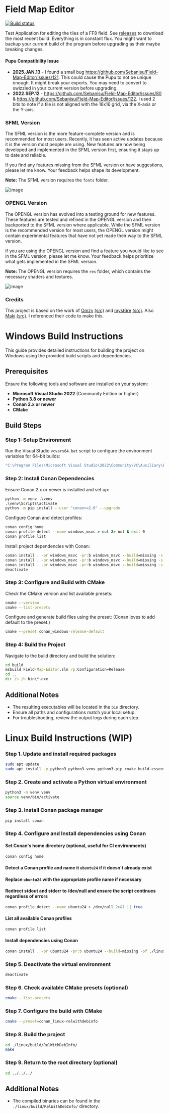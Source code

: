 # Field Map Editor

[![Build status](https://ci.appveyor.com/api/projects/status/v68sdv6ldtv3ll22?svg=true)](https://ci.appveyor.com/project/Sebanisu/field-map-editor)
<!--![CMake](https://github.com/Sebanisu/Field-Map-Editor/workflows/CMake/badge.svg)-->

Test Application for editing the tiles of a FF8 field. See [releases](https://github.com/Sebanisu/Field-Map-Editor/releases) to download the most recent build. Everything is in constant flux. You might want to backup your current build of the program before upgrading as their maybe breaking changes.

#### Pupu Compatibility Issue

-  **2025.JAN.13** - I found a small bug https://github.com/Sebanisu/Field-Map-Editor/issues/121. This could cause the Pupu to not be unique enough. It might break your exports. You may need to convert to swizzled in your current version before upgrading.
-  **2022.SEP.12** - https://github.com/Sebanisu/Field-Map-Editor/issues/80 & https://github.com/Sebanisu/Field-Map-Editor/issues/122. I used 2 bits to note if a tile is not aligned with the 16x16 grid, via the X-axis or the Y-axis.

### SFML Version

The SFML version is the more feature-complete version and is recommended for most users. Recently, it has seen active updates because it is the version most people are using. New features are now being developed and implemented in the SFML version first, ensuring it stays up to date and reliable.

If you find any features missing from the SFML version or have suggestions, please let me know. Your feedback helps shape its development.

**Note:** The SFML version requires the `fonts` folder.

![image](https://github.com/user-attachments/assets/730fbd48-b742-47cf-bffa-b7a106e586b6)


### OPENGL Version

The OPENGL version has evolved into a testing ground for new features. These features are tested and refined in the OPENGL version and then backported to the SFML version where applicable. While the SFML version is the recommended version for most users, the OPENGL version might contain experimental features that have not yet made their way to the SFML version.

If you are using the OPENGL version and find a feature you would like to see in the SFML version, please let me know. Your feedback helps prioritize what gets implemented in the SFML version.

**Note:** The OPENGL version requires the `res` folder, which contains the necessary shaders and textures.

![image](https://github.com/user-attachments/assets/57f33eb5-83f1-4ed1-9d0a-c19678651305)


### Credits

This project is based on the work of [Omzy](https://forums.qhimm.com/index.php?topic=13444.0) [(src)](https://github.com/Sebanisu/Pupu) and [myst6re](https://forums.qhimm.com/index.php?topic=13050.0) [(src)](https://github.com/myst6re/deling). Also [Maki](https://forums.qhimm.com/index.php?topic=18656.0) [(src)](https://github.com/MaKiPL/OpenVIII-monogame). I referenced their code to make this.

# Windows Build Instructions

This guide provides detailed instructions for building the project on Windows using the provided build scripts and dependencies.

## Prerequisites

Ensure the following tools and software are installed on your system:

- **Microsoft Visual Studio 2022** (Community Edition or higher)
- **Python 3.8 or newer**
- **Conan 2.x or newer**
- **CMake**

## Build Steps

### Step 1: Setup Environment

Run the Visual Studio `vcvars64.bat` script to configure the environment variables for 64-bit builds:

```cmd
"C:\Program Files\Microsoft Visual Studio\2022\Community\VC\Auxiliary\Build\vcvars64.bat"
```

### Step 2: Install Conan Dependencies

Ensure Conan 2.x or newer is installed and set up:

```cmd
python -m venv .\venv
.\venv\Scripts\activate
python -m pip install --user "conan>=2.0" --upgrade
```

Configure Conan and detect profiles:

```cmd
conan config home
conan profile detect --name windows_msvc > nul 2> nul & exit 0
conan profile list
```

Install project dependencies with Conan:

```cmd
conan install . -pr windows_msvc -pr:b windows_msvc --build=missing -s compiler.cppstd=23 -s build_type=Release -of build/Release
conan install . -pr windows_msvc -pr:b windows_msvc --build=missing -s compiler.cppstd=23 -s build_type=RelWithDebInfo -of build/RelWithDebInfo
conan install . -pr windows_msvc -pr:b windows_msvc --build=missing -s compiler.cppstd=23 -s build_type=Debug -of build/Debug
deactivate
```

### Step 3: Configure and Build with CMake

Check the CMake version and list available presets:

```cmd
cmake --version
cmake --list-presets
```

Configure and generate build files using the preset: (Conan loves to add default to the preset.)

```cmd
cmake --preset conan_windows-release-default
```

### Step 4: Build the Project

Navigate to the build directory and build the solution:

```cmd
cd build
msbuild Field-Map-Editor.sln /p:Configuration=Release
cd ..
dir /s /b bin\*.exe
```

## Additional Notes

- The resulting executables will be located in the `bin` directory.
- Ensure all paths and configurations match your local setup.
- For troubleshooting, review the output logs during each step.


# Linux Build Instructions **(WIP)**

### Step 1. Update and install required packages

```sh
sudo apt update
sudo apt install -y python3 python3-venv python3-pip cmake build-essential
```

### Step 2. Create and activate a Python virtual environment
```sh
python3 -m venv venv
source venv/bin/activate
```

### Step 3. Install Conan package manager

```sh
pip install conan
```

### Step 4. Configure and Install dependencies using Conan
#### Set Conan's home directory (optional, useful for CI environments)
```sh
conan config home
```

#### Detect a Conan profile and name it `ubuntu24` if it doesn't already exist
#### Replace `ubuntu24` with the appropriate profile name if necessary
#### Redirect stdout and stderr to /dev/null and ensure the script continues regardless of errors
```sh
conan profile detect --name ubuntu24 > /dev/null 2>&1 || true
```

#### List all available Conan profiles
```sh
conan profile list
```
#### Install dependencies using Conan
```sh
conan install . -pr ubuntu24 -pr:b ubuntu24 --build=missing -of ./linux
```

### Step 5. Deactivate the virtual environment
```sh
deactivate
```

### Step 6. Check available CMake presets (optional)
```sh
cmake --list-presets
```

### Step 7. Configure the build with CMake
```sh
cmake --preset=conan_linux-relwithdebinfo
```

### Step 8. Build the project
```sh
cd ./linux/build/RelWithDebInfo/
make
```

### Step 9. Return to the root directory (optional)
```sh
cd ../../../
```
## Additional Notes
- The compiled binaries can be found in the `./linux/build/RelWithDebInfo/` directory.

